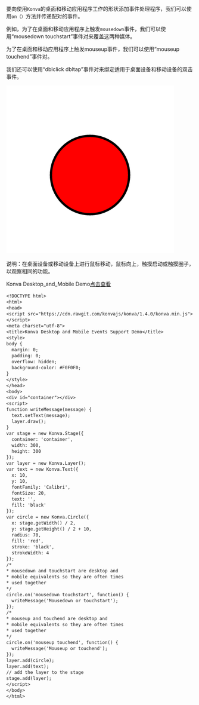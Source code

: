 要向使用`Konva`的桌面和移动应用程序工作的形状添加事件处理程序，我们可以使用`on（）`方法并传递配对的事件。    

例如，为了在桌面和移动应用程序上触发`mousedown`事件，我们可以使用“mousedown touchstart”事件对来覆盖这两种媒体。  
  
为了在桌面和移动应用程序上触发mouseup事件，我们可以使用“mouseup touchend”事件对。  

我们还可以使用“dblclick dbltap”事件对来绑定适用于桌面设备和移动设备的双击事件。   

![](images/desktop-mobile.png) 


说明：在桌面设备或移动设备上进行鼠标移动，鼠标向上，触摸启动或触摸圈子，以观察相同的功能。   

Konva Desktop_and_Mobile Demo[点击查看](https://konvajs.github.io/downloads/code/events/Desktop_and_Mobile.html)



    <!DOCTYPE html>
    <html>
    <head>
    <script src="https://cdn.rawgit.com/konvajs/konva/1.4.0/konva.min.js"></script>
    <meta charset="utf-8">
    <title>Konva Desktop and Mobile Events Support Demo</title>
    <style>
    body {
      margin: 0;
      padding: 0;
      overflow: hidden;
      background-color: #F0F0F0;
    }
    </style>
    </head>
    <body>
    <div id="container"></div>
    <script>
    function writeMessage(message) {
      text.setText(message);
      layer.draw();
    }
    var stage = new Konva.Stage({
      container: 'container',
      width: 300,
      height: 300
    });
    var layer = new Konva.Layer();
    var text = new Konva.Text({
      x: 10,
      y: 10,
      fontFamily: 'Calibri',
      fontSize: 20,
      text: '',
      fill: 'black'
    });
    var circle = new Konva.Circle({
      x: stage.getWidth() / 2,
      y: stage.getHeight() / 2 + 10,
      radius: 70,
      fill: 'red',
      stroke: 'black',
      strokeWidth: 4
    });
    /*
    * mousedown and touchstart are desktop and
    * mobile equivalents so they are often times
    * used together
    */
    circle.on('mousedown touchstart', function() {
      writeMessage('Mousedown or touchstart');
    });
    /*
    * mouseup and touchend are desktop and
    * mobile equivalents so they are often times
    * used together
    */
    circle.on('mouseup touchend', function() {
      writeMessage('Mouseup or touchend');
    });
    layer.add(circle);
    layer.add(text);
    // add the layer to the stage
    stage.add(layer);
    </script>
    </body>
    </html>